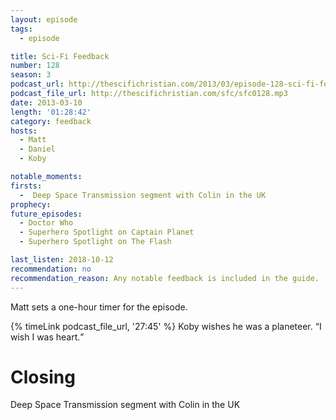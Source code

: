 ```yaml
---
layout: episode
tags:
  - episode

title: Sci-Fi Feedback
number: 128
season: 3
podcast_url: http://thescifichristian.com/2013/03/episode-128-sci-fi-feedback/
podcast_file_url: http://thescifichristian.com/sfc/sfc0128.mp3
date: 2013-03-10
length: '01:28:42'
category: feedback
hosts:
  - Matt
  - Daniel
  - Koby

notable_moments:
firsts:
  -  Deep Space Transmission segment with Colin in the UK 
prophecy: 
future_episodes:
  - Doctor Who
  - Superhero Spotlight on Captain Planet
  - Superhero Spotlight on The Flash 

last_listen: 2018-10-12
recommendation: no
recommendation_reason: Any notable feedback is included in the guide.
---
```

Matt sets a one-hour timer for the episode. 

<div class="quote">
  {% timeLink podcast_file_url, '27:45' %}
  <span class="quote-context is-size-6">Koby wishes he was a planeteer.</span>
  <q class="koby">I wish I was heart.</q>
</div>



# Closing

Deep Space Transmission segment with Colin in the UK